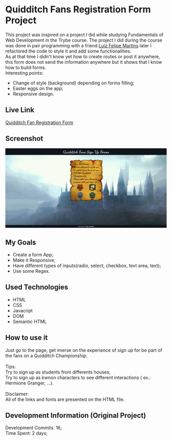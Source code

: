 # Quidditch Fans Registration Form Project
This project was inspired on a project I did while studying Fundamentals of Web Development in the Trybe course. The project I did during the course was done in pair programming with a friend <a href="https://github.com/Felpsmars" target="_blank">Luiz Felipe Martins</a> later I refactored the code to style it and add some functionalities.
<br>
 As at that time I didn't know yet how to create routes or post it anywhere, this form does not send the information anywhere but it shows that I know how to build forms.
<br>
 Interesting points:
 * Change of style (background) depending on forms filling;
 * Easter eggs on the app;
 * Responsive design.

## Live Link
<a href="http://quidditch-form.netlify.app/" target="_blank">Quidditch Fan Registration Form</a>
  
## Screenshot
![ScreenShot](./images/screenshot.png)

## My Goals
* Create a form App;
* Make it Responsive;
* Have different types of inputs(radio, select, checkbox, text area, text);
* Use some Regex.

## Used Technologies
  * HTML
  * CSS
  * Javacript
  * DOM
  * Semantic HTML

## How to use it
  Just go to the page, get imerse on the experience of sign up for be part of the fans on a Quidditch Championship.<br><br>
  Tips: <br>
  Try to sign up as students from differents houses; <br>
  Try to sign up as kwnon characters to see different interactions ( ex.: Hermione Granger, ...). <br><br>
  Disclaimer: 
  <br>
     All of the links and fonts are presented on the HTML file.
    
    
## Development Information (Original Project)
  Development Commits: 16; <br>
  Time Spent: 2 days; <br> 
